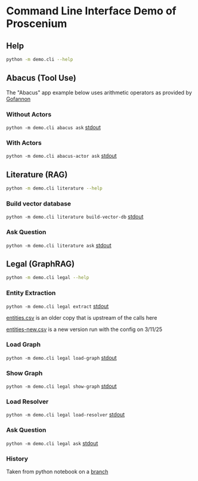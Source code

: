 # Command Line Interface Demo of Proscenium

## Help

```bash
python -m demo.cli --help
```

## Abacus (Tool Use)

The "Abacus" app example below uses arithmetic operators as provided by
[Gofannon](https://github.com/The-AI-Alliance/gofannon)

### Without Actors

`python -m demo.cli abacus ask` [stdout](./output/abacus/ask.out)

### With Actors

`python -m demo.cli abacus-actor ask` [stdout](./output/abacus/ask-actor.out)

## Literature (RAG)

```bash
python -m demo.cli literature --help
```

### Build vector database

`python -m demo.cli literature build-vector-db` [stdout](./output/literature/build-vector-db.out)

### Ask Question

`python -m demo.cli literature ask` [stdout](./output/literature/ask.out)

## Legal (GraphRAG)

```bash
python -m demo.cli legal --help
```

### Entity Extraction

`python -m demo.cli legal extract` [stdout](./output/legal/extract_entities.out)

[entities.csv](./output/legal/entities.csv) is an older copy that is upstream of the calls here

[entities-new.csv](./output/legal/entities.csv) is a new version run with the config on 3/11/25

### Load Graph

`python -m demo.cli legal load-graph` [stdout](./output/legal/load_entity_graph.out)

### Show Graph

`python -m demo.cli legal show-graph` [stdout](./output/legal/show-graph.out)

### Load Resolver

`python -m demo.cli legal load-resolver` [stdout](./output/legal/load_entity_resolver.out)

### Ask Question

`python -m demo.cli legal ask` [stdout](./output/legal/answer_question.out)

### History

Taken from python notebook on a [branch](https://github.com/ibm-granite-community/granite-legal-cookbook/blob/158-legal-graph-rag/recipes/Graph/Entity_Extraction_from_NH_Caselaw.ipynb)
